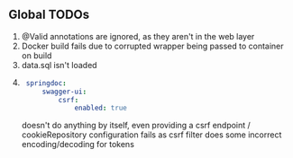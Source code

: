 ## Global TODOs
1. @Valid annotations are ignored, as they aren't in the web layer
2. Docker build fails due to corrupted wrapper being passed to container on build
3. data.sql isn't loaded
4. ```yaml
    springdoc:
        swagger-ui:
            csrf:
                enabled: true 
    ```
   doesn't do anything by itself, even providing a csrf endpoint / cookieRepository configuration
   fails as csrf filter does some incorrect encoding/decoding for tokens 